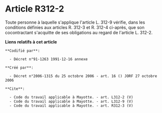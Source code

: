 # Article R312-2

Toute personne à laquelle s'applique l'article L. 312-9 vérifie, dans les conditions définies aux articles R. 312-3 et R.
312-4 ci-après, que son cocontractant s'acquitte de ses obligations au regard de l'article L. 312-2.

**Liens relatifs à cet article**

	**Codifié par**:

	  - Décret n°91-1263 1991-12-16 annexe

	**Créé par**:

	  - Décret n°2006-1315 du 25 octobre 2006 - art. 16 () JORF 27 octobre 2006

	**Cite**:

	  - Code du travail applicable à Mayotte. - art. L312-2 (V)
	  - Code du travail applicable à Mayotte. - art. L312-9 (V)
	  - Code du travail applicable à Mayotte. - art. R312-3 (V)
